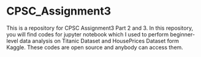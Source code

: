 # CPSC_Assignment3
This is a repository for CPSC Assignment3 Part 2 and 3.
In this repository, you will find codes for jupyter notebook which I used to perform beginner-level data analysis on Titanic Dataset and HousePrices Dataset form Kaggle.
These codes are open source and anybody can access them.

